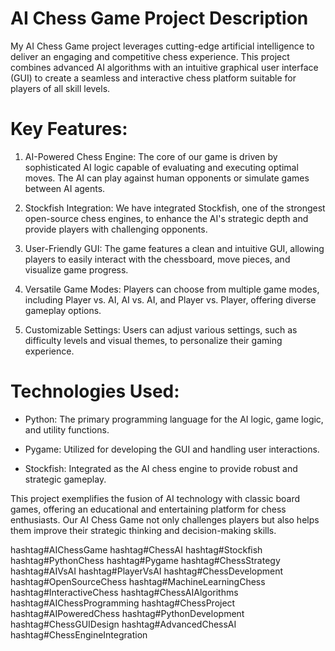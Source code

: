 AI Chess Game Project Description
======================

My AI Chess Game project leverages cutting-edge artificial intelligence to deliver an engaging and competitive chess experience. This project combines advanced AI algorithms with an intuitive graphical user interface (GUI) to create a seamless and interactive chess platform suitable for
players of all skill levels.

Key Features:
=========
1. AI-Powered Chess Engine: The core of our game is driven by sophisticated AI logic capable of evaluating and executing optimal moves. The AI can play against human opponents or simulate games between AI agents.

2. Stockfish Integration: We have integrated Stockfish, one of the strongest open-source chess engines, to enhance the AI's strategic depth and provide players with challenging opponents.

3. User-Friendly GUI: The game features a clean and intuitive GUI, allowing players to easily interact with the chessboard, move pieces, and visualize game progress.

4. Versatile Game Modes: Players can choose from multiple game modes, including Player vs. AI, AI vs. AI, and Player vs. Player, offering diverse gameplay options.

5. Customizable Settings: Users can adjust various settings, such as difficulty levels and visual themes, to personalize their gaming experience.

Technologies Used:
============
- Python: The primary programming language for the AI logic, game logic, and utility functions.

- Pygame: Utilized for developing the GUI and handling user interactions.

- Stockfish: Integrated as the AI chess engine to provide robust and strategic gameplay.

This project exemplifies the fusion of AI technology with classic board games, offering an educational and entertaining platform for chess enthusiasts. Our AI Chess Game not only challenges players but also helps them improve their strategic thinking and decision-making skills.

hashtag#AIChessGame hashtag#ChessAI hashtag#Stockfish hashtag#PythonChess hashtag#Pygame hashtag#ChessStrategy hashtag#AIVsAI hashtag#PlayerVsAI hashtag#ChessDevelopment hashtag#OpenSourceChess hashtag#MachineLearningChess hashtag#InteractiveChess
hashtag#ChessAIAlgorithms hashtag#AIChessProgramming hashtag#ChessProject hashtag#AIPoweredChess hashtag#PythonDevelopment hashtag#ChessGUIDesign hashtag#AdvancedChessAI hashtag#ChessEngineIntegration